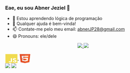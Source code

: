 ###  Eae, eu sou Abner Jeziel 👋

- 🌱 Estou aprendendo lógica de programação
- 🤔 Qualquer ajuda é bem-vinda!
- 📫 Contate-me pelo meu email: abnerJP28@gmail.com
- 😄 Pronouns: ele/dele
<div align="center">
  <a href="https://github.com/AbnerJeziel">
  <img height="180em" src="https://github-readme-stats.vercel.app/api?username=AbnerJeziel&show_icons=true&theme=chartreuse-dark&include_all_commits=true&count_private=true"/>
  <img height="180em" src="https://github-readme-stats.vercel.app/api/top-langs/?username=AbnerJeziel&layout=compact&langs_count=7&theme=chartreuse-dark"/>
</div>
  
 <div style="display: inline_block"><br>
  <img align="center" alt="Rafa-Js" height="30" width="40" src="https://raw.githubusercontent.com/devicons/devicon/master/icons/javascript/javascript-plain.svg">
  <img align="center" alt="Rafa-HTML" height="30" width="40" src="https://raw.githubusercontent.com/devicons/devicon/master/icons/html5/html5-original.svg">
</div>
  
<div>
  <a href = "mailto:abnerjp28@gmail.com"><img src="https://img.shields.io/badge/-Gmail-%23333?style=for-the-badge&logo=gmail&logoColor=white" target="_blank"></a>
  <a href="https://www.linkedin.com/in/abner-p-53b921121/" target="_blank"><img src="https://img.shields.io/badge/-LinkedIn-%230077B5?style=for-the-badge&logo=linkedin&logoColor=white" target="_blank"></a> 
 
  
</div>
